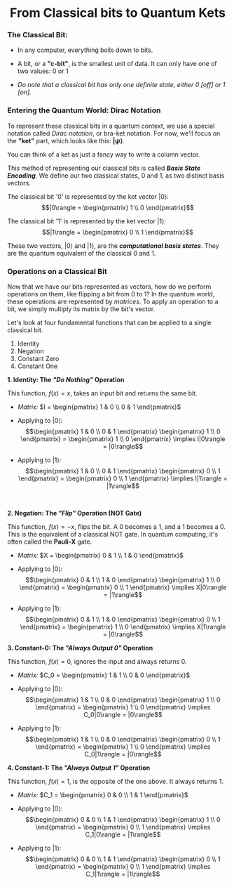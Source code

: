 <h1 align="center"> From Classical bits to Quantum Kets</h1>


### The Classical Bit:

- In any computer, everything boils down to bits.
- A bit, or a **"c-bit"**, is the smallest unit of data. It can only have one of two values: $0$ or $1$

- *Do note that a classical bit has only one definite state, either 0 [off] or 1 [on].*

### Entering the Quantum World: Dirac Notation

To represent these classical bits in a quantum context, we use a special notation called *Dirac notation*, or bra-ket notation. For now, we'll focus on the **"ket"** part, which looks like this: **$| \psi \rangle$**.

You can think of a ket as just a fancy way to write a column vector.

This method of representing our classical bits is called ***Basis State Encoding***. We define our two classical states, $0$ and $1$, as two distinct basis vectors.

The classical bit '$0$' is represented by the ket vector $|0\rangle$:
$$|0\rangle = \begin{pmatrix} 1 \\ 0 \end{pmatrix}$$

The classical bit '$1$' is represented by the ket vector $|1\rangle$:
$$|1\rangle = \begin{pmatrix} 0 \\ 1 \end{pmatrix}$$

These two vectors, $|0\rangle$ and $|1\rangle$, are the ***computational basis states***. They are the quantum equivalent of the classical $0$ and $1$.

### Operations on a Classical Bit

Now that we have our bits represented as vectors, how do we perform operations on them, like flipping a bit from $0$ to $1$? In the quantum world, these operations are represented by *matrices*. To apply an operation to a bit, we simply multiply its matrix by the bit's vector.

Let's look at four fundamental functions that can be applied to a single classical bit.
1. Identity
2. Negation
3. Constant Zero
4. Constant One

**1. Identity: The *"Do Nothing"* Operation**

This function, $f(x) = x$, takes an input bit and returns the same bit.

* *Matrix:* $I = \begin{pmatrix} 1 & 0 \\ 0 & 1 \end{pmatrix}$

* Applying to $|0\rangle$:
    $$\begin{pmatrix} 1 & 0 \\ 0 & 1 \end{pmatrix} \begin{pmatrix} 1 \\ 0 \end{pmatrix} = \begin{pmatrix} 1 \\ 0 \end{pmatrix} \implies I|0\rangle = |0\rangle$$

* Applying to $|1\rangle$:
    $$\begin{pmatrix} 1 & 0 \\ 0 & 1 \end{pmatrix} \begin{pmatrix} 0 \\ 1 \end{pmatrix} = \begin{pmatrix} 0 \\ 1 \end{pmatrix} \implies I|1\rangle = |1\rangle$$

<br>

**2. Negation: The *"Flip"* Operation (NOT Gate)**

This function, $f(x) = \neg x$, flips the bit. A $0$ becomes a $1$, and a $1$ becomes a $0$. This is the equivalent of a classical NOT gate. In quantum computing, it's often called the **Pauli-X** gate.

* *Matrix:* $X = \begin{pmatrix} 0 & 1 \\ 1 & 0 \end{pmatrix}$


* Applying to $|0\rangle$:
    $$\begin{pmatrix} 0 & 1 \\ 1 & 0 \end{pmatrix} \begin{pmatrix} 1 \\ 0 \end{pmatrix} = \begin{pmatrix} 0 \\ 1 \end{pmatrix} \implies X|0\rangle = |1\rangle$$

* Applying to $|1\rangle$:
    $$\begin{pmatrix} 0 & 1 \\ 1 & 0 \end{pmatrix} \begin{pmatrix} 0 \\ 1 \end{pmatrix} = \begin{pmatrix} 1 \\ 0 \end{pmatrix} \implies X|1\rangle = |0\rangle$$


**3. Constant-0: The *"Always Output 0"* Operation**

This function, $f(x) = 0$, ignores the input and always returns $0$.

* *Matrix:* $C_0 = \begin{pmatrix} 1 & 1 \\ 0 & 0 \end{pmatrix}$

* Applying to $|0\rangle$:
    $$\begin{pmatrix} 1 & 1 \\ 0 & 0 \end{pmatrix} \begin{pmatrix} 1 \\ 0 \end{pmatrix} = \begin{pmatrix} 1 \\ 0 \end{pmatrix} \implies C_0|0\rangle = |0\rangle$$
* Applying to $|1\rangle$:
    $$\begin{pmatrix} 1 & 1 \\ 0 & 0 \end{pmatrix} \begin{pmatrix} 0 \\ 1 \end{pmatrix} = \begin{pmatrix} 1 \\ 0 \end{pmatrix} \implies C_0|1\rangle = |0\rangle$$


**4. Constant-1: The *"Always Output 1"* Operation**

This function, $f(x) = 1$, is the opposite of the one above. It always returns $1$.

* *Matrix:* $C_1 = \begin{pmatrix} 0 & 0 \\ 1 & 1 \end{pmatrix}$


* Applying to $|0\rangle$:
    $$\begin{pmatrix} 0 & 0 \\ 1 & 1 \end{pmatrix} \begin{pmatrix} 1 \\ 0 \end{pmatrix} = \begin{pmatrix} 0 \\ 1 \end{pmatrix} \implies C_1|0\rangle = |1\rangle$$
* Applying to $|1\rangle$:
    $$\begin{pmatrix} 0 & 0 \\ 1 & 1 \end{pmatrix} \begin{pmatrix} 0 \\ 1 \end{pmatrix} = \begin{pmatrix} 0 \\ 1 \end{pmatrix} \implies C_1|1\rangle = |1\rangle$$
